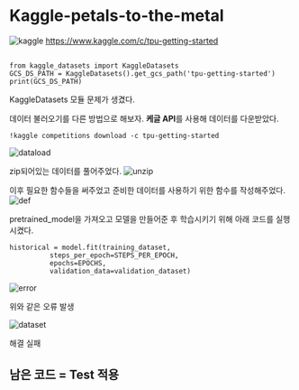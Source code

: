 # **Kaggle-petals-to-the-metal**
![kaggle](https://user-images.githubusercontent.com/46522501/106559208-6b87d400-6568-11eb-8e2c-c182f252609f.PNG)
https://www.kaggle.com/c/tpu-getting-started


##
```
from kaggle_datasets import KaggleDatasets
GCS_DS_PATH = KaggleDatasets().get_gcs_path('tpu-getting-started')
print(GCS_DS_PATH)
```
KaggleDatasets 모듈 문제가 생겼다. 

데이터 불러오기를 다른 방법으로 해보자. **케글 API**를 사용해 데이터를 다운받았다.
```
!kaggle competitions download -c tpu-getting-started
```

![dataload](https://user-images.githubusercontent.com/46522501/106558378-f8ca2900-6566-11eb-9206-1ad4cdba019a.PNG)







zip되어있는 데이터를 풀어주었다. 
![unzip](https://user-images.githubusercontent.com/46522501/106558489-2dd67b80-6567-11eb-9d5b-47551df69474.PNG)





이후 필요한 함수들을 써주었고 준비한 데이터를 사용하기 위한 함수를 작성해주었다.
![def](https://user-images.githubusercontent.com/46522501/106558610-64ac9180-6567-11eb-8db0-24b78f5c1fb1.PNG)




pretrained_model을 가져오고 모델을 만들어준 후 학습시키기 위해 아래 코드를 실행시켰다.
```
historical = model.fit(training_dataset, 
          steps_per_epoch=STEPS_PER_EPOCH, 
          epochs=EPOCHS, 
          validation_data=validation_dataset)
```

![error](https://user-images.githubusercontent.com/46522501/106558833-c7059200-6567-11eb-8d1b-0e0e2f2f7800.PNG)

위와 같은 오류 발생


![dataset](https://user-images.githubusercontent.com/46522501/106558897-ea304180-6567-11eb-9c06-21d43f96409e.PNG)

해결 실패





## 남은 코드 = Test 적용
